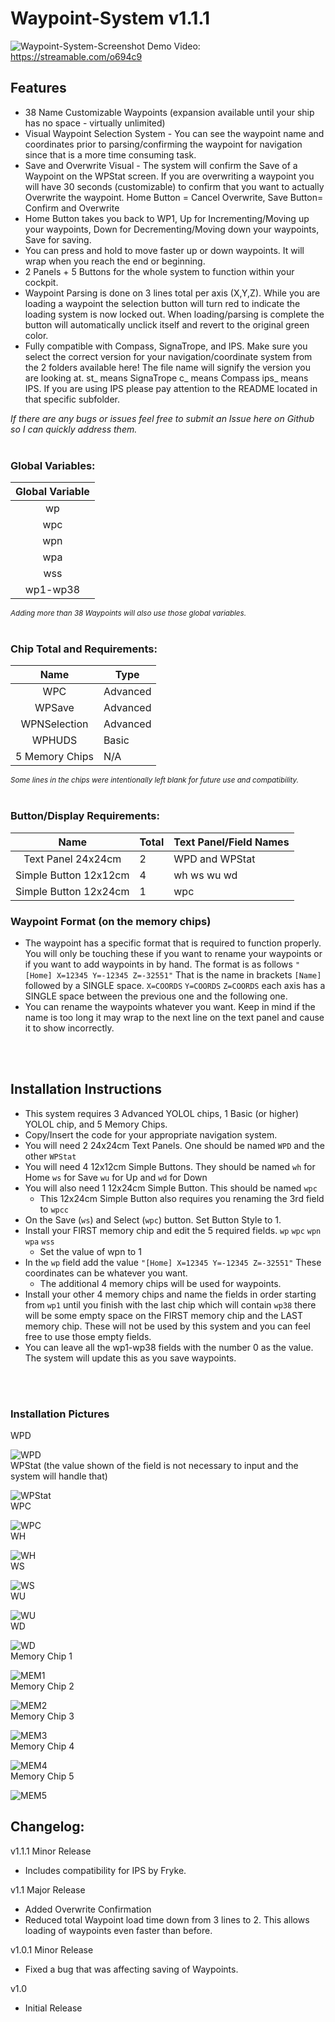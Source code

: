 # Waypoint-System v1.1.1

![Waypoint-System-Screenshot](Waypointv1.1.png)
Demo Video: 
https://streamable.com/o694c9



## Features
- 38 Name Customizable Waypoints (expansion available until your ship has no space - virtually unlimited)
- Visual Waypoint Selection System - You can see the waypoint name and coordinates prior to parsing/confirming the waypoint for navigation since that is a more time consuming task.
- Save and Overwrite Visual - The system will confirm the Save of a Waypoint on the WPStat screen. If you are overwriting a waypoint you will have 30 seconds (customizable) to confirm that you want to actually Overwrite the waypoint. Home Button = Cancel Overwrite, Save Button= Confirm and Overwrite
- Home Button takes you back to WP1, Up for Incrementing/Moving up your waypoints, Down for Decrementing/Moving down your waypoints, Save for saving.
- You can press and hold to move faster up or down waypoints. It will wrap when you reach the end or beginning.
- 2 Panels + 5 Buttons for the whole system to function within your cockpit.
- Waypoint Parsing is done on 3 lines total per axis (X,Y,Z). While you are loading a waypoint the selection button will turn red to indicate the loading system is now locked out. When loading/parsing is complete the button will automatically unclick itself and revert to the original green color.
- Fully compatible with Compass, SignaTrope, and IPS. Make sure you select the correct version for your navigation/coordinate system from the 2 folders available here! The file name will signify the version you are looking at. st_ means SignaTrope c_ means Compass ips_ means IPS. If you are using IPS please pay attention to the README located in that specific subfolder.

*If there are any bugs or issues feel free to submit an Issue here on Github so I can quickly address them.*
</br>
</br>

### Global Variables:
| Global Variable          |
|      ---                 |
| <center>wp</center>      | 
| <center>wpc</center>     |
| <center>wpn</center>     |
| <center>wpa</center>     |
| <center>wss</center>     |
| <center>wp1-wp38</center>  |

<sup>*Adding more than 38 Waypoints will also use those global variables.*</sup>
</br>
</br>

### Chip Total and Requirements:
| <center>Name           | Type  </center>    |
| --- | --- |
| <center>WPC            | Advanced </center> |
| <center>WPSave         | Advanced </center> |
| <center>WPNSelection   | Advanced </center> |
| <center>WPHUDS         | Basic    </center> |
| <center>5 Memory Chips | N/A      </center> |

<sup>*Some lines in the chips were intentionally left blank for future use and compatibility.*</sup>
</br>
</br>

### Button/Display Requirements:
| <center> Name                  | Total </center> | Text Panel/Field Names |
| --- | --- | --- |
| <center> Text Panel 24x24cm    | 2     </center> | WPD and WPStat        |
| <center> Simple Button 12x12cm | 4     </center> | wh ws wu wd           |
| <center> Simple Button 12x24cm | 1     </center> | wpc                   |

### Waypoint Format (on the memory chips)
- The waypoint has a specific format that is required to function properly. You will only be touching these if you want to rename your waypoints or if you want to add waypoints in by hand. The format is as follows `"[Home] X=12345 Y=-12345 Z=-32551"`
That is the name in brackets `[Name]` followed by a SINGLE space. `X=COORDS` `Y=COORDS` `Z=COORDS` each axis has a SINGLE space between the previous one and the following one.
- You can rename the waypoints whatever you want. Keep in mind if the name is too long it may wrap to the next line on the text panel and cause it to show incorrectly.

</br>
</br>

## Installation Instructions

- This system requires 3 Advanced YOLOL chips, 1 Basic (or higher) YOLOL chip, and 5 Memory Chips.
- Copy/Insert the code for your appropriate navigation system.
- You will need 2 24x24cm Text Panels. One should be named `WPD` and the other `WPStat`
- You will need 4 12x12cm Simple Buttons. They should be named `wh` for Home `ws` for Save `wu` for Up and `wd` for Down
- You will also need 1 12x24cm Simple Button. This should be named `wpc`
  - This 12x24cm Simple Button also requires you renaming the 3rd field to `wpcc`
- On the Save (`ws`) and Select (`wpc`) button. Set Button Style to 1.
- Install your FIRST memory chip and edit the 5 required fields. `wp` `wpc` `wpn` `wpa` `wss`
  - Set the value of wpn to 1
- In the `wp` field add the value `"[Home] X=12345 Y=-12345 Z=-32551"` These coordinates can be whatever you want.
  - The additional 4 memory chips will be used for waypoints.
- Install your other 4 memory chips and name the fields in order starting from `wp1` until you finish with the last chip which will contain `wp38` there will be some empty space on the FIRST memory chip and the LAST memory chip. These will not be used by this system and you can feel free to use those empty fields.
- You can leave all the wp1-wp38 fields with the number 0 as the value. The system will update this as you save waypoints.
</br>
</br>

### Installation Pictures

WPD

![WPD](https://github.com/Aersaud/YOLOL/blob/main/Waypoint%20System/InstallationPictures/WPD.png)
</br>
WPStat (the value shown of the field is not necessary to input and the system will handle that)

![WPStat](https://github.com/Aersaud/YOLOL/blob/main/Waypoint%20System/InstallationPictures/WPStat.png)
</br>
WPC

![WPC](https://github.com/Aersaud/YOLOL/blob/main/Waypoint%20System/InstallationPictures/wpc.png)
</br>
WH

![WH](https://github.com/Aersaud/YOLOL/blob/main/Waypoint%20System/InstallationPictures/wh.png)
</br>
WS

![WS](https://github.com/Aersaud/YOLOL/blob/main/Waypoint%20System/InstallationPictures/ws.png)
</br>
WU

![WU](https://github.com/Aersaud/YOLOL/blob/main/Waypoint%20System/InstallationPictures/wu.png)
</br>
WD

![WD](https://github.com/Aersaud/YOLOL/blob/main/Waypoint%20System/InstallationPictures/wd.png)
</br>
Memory Chip 1

![MEM1](https://github.com/Aersaud/YOLOL/blob/main/Waypoint%20System/InstallationPictures/MEMC1.png)
</br>
Memory Chip 2

![MEM2](https://github.com/Aersaud/YOLOL/blob/main/Waypoint%20System/InstallationPictures/MEMC2.png)
</br>
Memory Chip 3

![MEM3](https://github.com/Aersaud/YOLOL/blob/main/Waypoint%20System/InstallationPictures/MEMC3.png)
</br>
Memory Chip 4

![MEM4](https://github.com/Aersaud/YOLOL/blob/main/Waypoint%20System/InstallationPictures/MEMC4.png)
</br>
Memory Chip 5

![MEM5](https://github.com/Aersaud/YOLOL/blob/main/Waypoint%20System/InstallationPictures/MEMC5.png)
</br>



## Changelog:
v1.1.1 Minor Release
- Includes compatibility for IPS by Fryke.

v1.1   Major Release
- Added Overwrite Confirmation
- Reduced total Waypoint load time down from 3 lines to 2. This allows loading of waypoints even faster than before.

v1.0.1 Minor Release
- Fixed a bug that was affecting saving of Waypoints.

v1.0
- Initial Release

